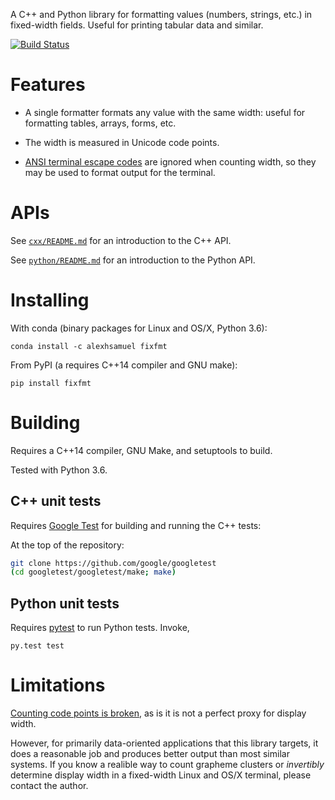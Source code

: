 A C++ and Python library for formatting values (numbers, strings, etc.) in
fixed-width fields.  Useful for printing tabular data and similar.

[![Build Status](https://travis-ci.org/alexhsamuel/fixfmt.svg?branch=master)](https://travis-ci.org/alexhsamuel/fixfmt)


# Features

- A single formatter formats any value with the same width: useful for 
  formatting tables, arrays, forms, etc.

- The width is measured in Unicode code points.

- [ANSI terminal escape codes](https://en.wikipedia.org/wiki/ANSI_escape_code)
  are ignored when counting width, so they may be used to format output
  for the terminal.
  

# APIs

See [`cxx/README.md`](cxx/README.md) for an introduction to the C++ API.

See [`python/README.md`](python/README.md) for an introduction to the Python API.


# Installing

With conda (binary packages for Linux and OS/X, Python 3.6):

```
conda install -c alexhsamuel fixfmt
```

From PyPI (a requires C++14 compiler and GNU make):

```
pip install fixfmt
```


# Building

Requires a C++14 compiler, GNU Make, and setuptools to build.

Tested with Python 3.6.


## C++ unit tests

Requires [Google Test](https://github.com/google/googletest) for building
and running the C++ tests:

At the top of the repository:
```sh
git clone https://github.com/google/googletest
(cd googletest/googletest/make; make)
```


## Python unit tests

Requires [pytest](http://pytest.org) to run Python tests.  Invoke,

```
py.test test
```


# Limitations

[Counting code points is broken](http://utf8everywhere.org/), as is it is not a
perfect proxy for display width.

However, for primarily data-oriented applications that this library targets,
it does a reasonable job and produces better output than most similar systems.
If you know a realible way to count grapheme clusters or _invertibly_ determine 
display width in a fixed-width Linux and OS/X terminal, please contact the author.

